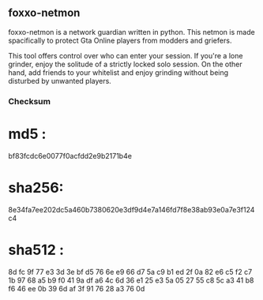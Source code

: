 ## foxxo-netmon

foxxo-netmon is a network guardian written in python. This netmon is made spacifically to protect Gta Online players from modders and griefers. 

This tool offers control over who can enter your session. If you're a lone grinder, enjoy the solitude of a strictly locked solo session. On the other hand, add friends to your whitelist and enjoy grinding without being disturbed by unwanted players.

### Checksum
# md5 :
bf83fcdc6e0077f0acfdd2e9b2171b4e

# sha256:
8e34fa7ee202dc5a460b7380620e3df9d4e7a146fd7f8e38ab93e0a7e3f124c4

# sha512 :
8d fc 9f 77 e3 3d 3e bf d5 76 6e e9 66 d7 5a c9 b1 ed 2f 0a 82 e6 c5 f2 c7 1b 97 68 a5 b9 f0 41 9a df a6 4c 6d 36 e1 25 e3 5a 05 27 55 c8 5c a3 41 b8 f6 46 ee 0b 39 6d af 3f 91 76 28 a3 76 0d
